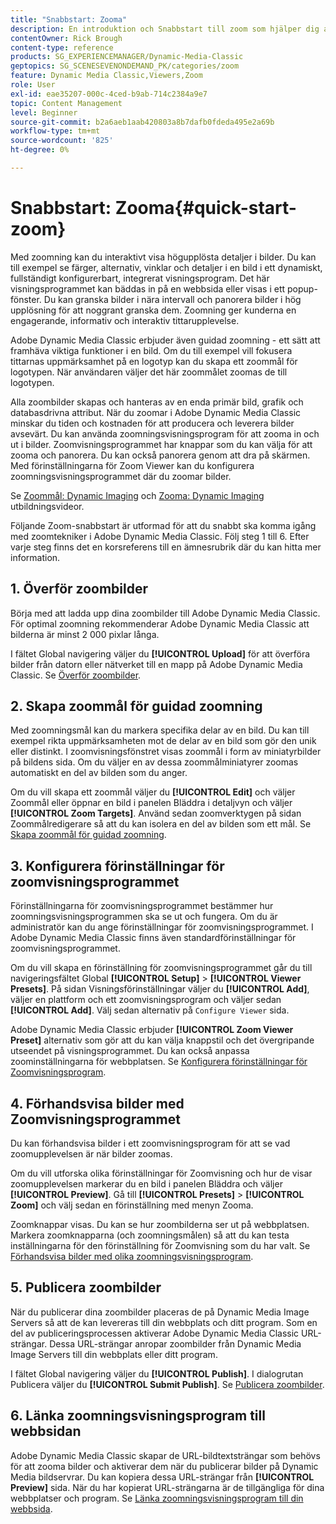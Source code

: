 ```yaml
---
title: "Snabbstart: Zooma"
description: En introduktion och Snabbstart till zoom som hjälper dig att komma igång snabbt.
contentOwner: Rick Brough
content-type: reference
products: SG_EXPERIENCEMANAGER/Dynamic-Media-Classic
geptopics: SG_SCENESEVENONDEMAND_PK/categories/zoom
feature: Dynamic Media Classic,Viewers,Zoom
role: User
exl-id: eae35207-000c-4ced-b9ab-714c2384a9e7
topic: Content Management
level: Beginner
source-git-commit: b2a6aeb1aab420803a8b7dafb0fdeda495e2a69b
workflow-type: tm+mt
source-wordcount: '825'
ht-degree: 0%

---
```


# Snabbstart: Zooma{#quick-start-zoom}

Med zoomning kan du interaktivt visa högupplösta detaljer i bilder. Du kan till exempel se färger, alternativ, vinklar och detaljer i en bild i ett dynamiskt, fullständigt konfigurerbart, integrerat visningsprogram. Det här visningsprogrammet kan bäddas in på en webbsida eller visas i ett popup-fönster. Du kan granska bilder i nära intervall och panorera bilder i hög upplösning för att noggrant granska dem. Zoomning ger kunderna en engagerande, informativ och interaktiv tittarupplevelse.

Adobe Dynamic Media Classic erbjuder även guidad zoomning - ett sätt att framhäva viktiga funktioner i en bild. Om du till exempel vill fokusera tittarnas uppmärksamhet på en logotyp kan du skapa ett zoommål för logotypen. När användaren väljer det här zoommålet zoomas de till logotypen.

Alla zoombilder skapas och hanteras av en enda primär bild, grafik och databasdrivna attribut. När du zoomar i Adobe Dynamic Media Classic minskar du tiden och kostnaden för att producera och leverera bilder avsevärt. Du kan använda zoomningsvisningsprogram för att zooma in och ut i bilder. Zoomvisningsprogrammet har knappar som du kan välja för att zooma och panorera. Du kan också panorera genom att dra på skärmen. Med förinställningarna för Zoom Viewer kan du konfigurera zoomningsvisningsprogrammet där du zoomar bilder.

Se [Zoommål: Dynamic Imaging](https://s7d5.scene7.com/s7viewers/html5/VideoViewer.html?videoserverurl=https://s7d5.scene7.com/is/content/&amp;emailurl=https://s7d5.scene7.com/s7/emailFriend&amp;serverUrl=https://s7d5.scene7.com/is/image/&amp;config=Scene7SharedAssets/Universal_HTML5_Video&amp;contenturl=https://s7d5.scene7.com/skins/&amp;asset=S7tutorials/559_Zoom%20Target%20Tool_converted%20renamed_Dynamic%20Imaging-AVS) och [Zooma: Dynamic Imaging](https://s7d5.scene7.com/s7viewers/html5/VideoViewer.html?videoserverurl=https://s7d5.scene7.com/is/content/&amp;emailurl=https://s7d5.scene7.com/s7/emailFriend&amp;serverUrl=https://s7d5.scene7.com/is/image/&amp;config=Scene7SharedAssets/Universal_HTML5_Video&amp;contenturl=https://s7d5.scene7.com/skins/&amp;asset=S7tutorials/560_Zoom_converted%20renamed_Dynamic%20Imaging-AVS) utbildningsvideor.

Följande Zoom-snabbstart är utformad för att du snabbt ska komma igång med zoomtekniker i Adobe Dynamic Media Classic. Följ steg 1 till 6. Efter varje steg finns det en korsreferens till en ämnesrubrik där du kan hitta mer information.

## 1. Överför zoombilder

Börja med att ladda upp dina zoombilder till Adobe Dynamic Media Classic. För optimal zoomning rekommenderar Adobe Dynamic Media Classic att bilderna är minst 2 000 pixlar långa.

I fältet Global navigering väljer du **[!UICONTROL Upload]** för att överföra bilder från datorn eller nätverket till en mapp på Adobe Dynamic Media Classic. Se [Överför zoombilder](uploading-zoom-images.md#uploading_zoom_images).

## 2. Skapa zoommål för guidad zoomning

Med zoomningsmål kan du markera specifika delar av en bild. Du kan till exempel rikta uppmärksamheten mot de delar av en bild som gör den unik eller distinkt. I zoomvisningsfönstret visas zoommål i form av miniatyrbilder på bildens sida. Om du väljer en av dessa zoommålminiatyrer zoomas automatiskt en del av bilden som du anger.

Om du vill skapa ett zoommål väljer du **[!UICONTROL Edit]** och väljer Zoommål eller öppnar en bild i panelen Bläddra i detaljvyn och väljer **[!UICONTROL Zoom Targets]**. Använd sedan zoomverktygen på sidan Zoommålredigerare så att du kan isolera en del av bilden som ett mål. Se [Skapa zoommål för guidad zoomning](creating-zoom-targets-guided-zoom.md#creating_zoom_targets_for_guided_zoom).

## 3. Konfigurera förinställningar för zoomvisningsprogrammet

Förinställningarna för zoomvisningsprogrammet bestämmer hur zoomningsvisningsprogrammen ska se ut och fungera. Om du är administratör kan du ange förinställningar för zoomvisningsprogrammet. I Adobe Dynamic Media Classic finns även standardförinställningar för zoomvisningsprogrammet.

Om du vill skapa en förinställning för zoomvisningsprogrammet går du till navigeringsfältet Global **[!UICONTROL Setup]** > **[!UICONTROL Viewer Presets]**. På sidan Visningsförinställningar väljer du **[!UICONTROL Add]**, väljer en plattform och ett zoomvisningsprogram och väljer sedan **[!UICONTROL Add]**. Välj sedan alternativ på `Configure Viewer` sida.

Adobe Dynamic Media Classic erbjuder **[!UICONTROL Zoom Viewer Preset]** alternativ som gör att du kan välja knappstil och det övergripande utseendet på visningsprogrammet. Du kan också anpassa zoominställningarna för webbplatsen. Se [Konfigurera förinställningar för Zoomvisningsprogram](setting-zoom-viewer-presets.md#setting_up_zoom_viewer_presets).

## 4. Förhandsvisa bilder med Zoomvisningsprogrammet

Du kan förhandsvisa bilder i ett zoomvisningsprogram för att se vad zoomupplevelsen är när bilder zoomas.

Om du vill utforska olika förinställningar för Zoomvisning och hur de visar zoomupplevelsen markerar du en bild i panelen Bläddra och väljer **[!UICONTROL Preview]**. Gå till **[!UICONTROL Presets]** > **[!UICONTROL Zoom]** och välj sedan en förinställning med menyn Zooma.

Zoomknappar visas. Du kan se hur zoombilderna ser ut på webbplatsen. Markera zoomknapparna (och zoomningsmålen) så att du kan testa inställningarna för den förinställning för Zoomvisning som du har valt. Se [Förhandsvisa bilder med olika zoomningsvisningsprogram](previewing-image-assets-different-zoom.md#previewing_image_assets_with_different_zoom_viewers).

## 5. Publicera zoombilder

När du publicerar dina zoombilder placeras de på Dynamic Media Image Servers så att de kan levereras till din webbplats och ditt program. Som en del av publiceringsprocessen aktiverar Adobe Dynamic Media Classic URL-strängar. Dessa URL-strängar anropar zoombilder från Dynamic Media Image Servers till din webbplats eller ditt program.

I fältet Global navigering väljer du **[!UICONTROL Publish]**. I dialogrutan Publicera väljer du **[!UICONTROL Submit Publish]**. Se [Publicera zoombilder](publishing-zoom-images.md#publishing_zoom_images).

## 6. Länka zoomningsvisningsprogram till webbsidan

Adobe Dynamic Media Classic skapar de URL-bildtextsträngar som behövs för att zooma bilder och aktiverar dem när du publicerar bilder på Dynamic Media bildservrar. Du kan kopiera dessa URL-strängar från **[!UICONTROL Preview]** sida. När du har kopierat URL-strängarna är de tillgängliga för dina webbplatser och program. Se [Länka zoomningsvisningsprogram till din webbsida](linking-zoom-viewers-web-pages.md#linking_zoom_viewers_to_your_web_pages).
